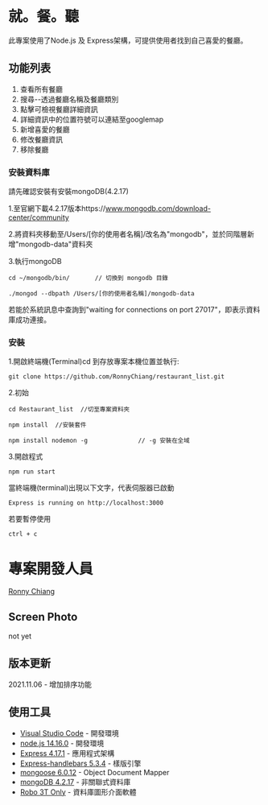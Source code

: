 # 就。餐。聽 

此專案使用了Node.js 及 Express架構，可提供使用者找到自己喜愛的餐廳。

## 功能列表

1. 查看所有餐廳
2. 搜尋--透過餐廳名稱及餐廳類別
3. 點擊可檢視餐廳詳細資訊
4. 詳細資訊中的位置符號可以連結至googlemap
5. 新增喜愛的餐廳
6. 修改餐廳資訊
7. 移除餐廳

### 安裝資料庫

請先確認安裝有安裝mongoDB(4.2.17)

1.至官網下載4.2.17版本https://www.mongodb.com/download-center/community

2.將資料夾移動至/Users/[你的使用者名稱]/改名為"mongodb"，並於同階層新增"mongodb-data"資料夾

3.執行mongoDB
```
cd ~/mongodb/bin/       // 切換到 mongodb 目錄
```
```
./mongod --dbpath /Users/[你的使用者名稱]/mongodb-data
```
若能於系統訊息中查詢到"waiting for connections on port 27017"，即表示資料庫成功連接。

### 安裝

1.開啟終端機(Terminal)cd 到存放專案本機位置並執行:

```
git clone https://github.com/RonnyChiang/restaurant_list.git
```

2.初始

```
cd Restaurant_list  //切至專案資料夾
```

```
npm install  //安裝套件
```

```
npm install nodemon -g              // -g 安裝在全域
```

3.開啟程式

```
npm run start
```

當終端機(terminal)出現以下文字，代表伺服器已啟動
```
Express is running on http://localhost:3000
```
若要暫停使用
```
ctrl + c
```

# 專案開發人員
[Ronny Chiang](https://github.com/RonnyChiang)

## Screen Photo

not yet

## 版本更新 

2021.11.06 - 增加排序功能

## 使用工具

- [Visual Studio Code](https://visualstudio.microsoft.com/zh-hant/) - 開發環境
- [node.js 14.16.0](https://nodejs.org/en/) - 開發環境
- [Express 4.17.1](https://www.npmjs.com/package/express) - 應用程式架構
- [Express-handlebars 5.3.4](https://www.npmjs.com/package/express) - 樣版引擎
- [mongoose 6.0.12](https://www.npmjs.com/package/express) - Object Document Mapper
- [mongoDB 4.2.17](https://www.mongodb.com/download-center/community) - 非關聯式資料庫
- [Robo 3T Only](https://robomongo.org/download/) - 資料庫圖形介面軟體

